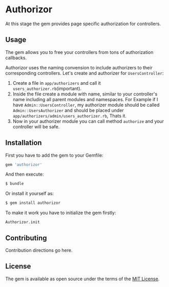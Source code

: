 # Authorizor
At this stage the gem provides page specific authorization for controllers.

## Usage
The gem allows you to free your controllers from tons of authorization callbacks.

Authorizor uses the naming convension to include authorizers to their corresponding controllers.
Let's create and authorizer for `UsersController`:
1. Create a file in `app/authorizers` and call it `users_authorizer.rb`(important).
2. Inside the file create a module with name, similar to your controller's name
   including all parent modules and namespaces. For Example if I have `Admin::UsersController`,
   my authorizer module should be called `Admin::UsersAuthorizer` and should be placed under
   `app/authorizers/admin/users_authorizer.rb`, Thats it.
3. Now in your authorizer module you can call method `authorize` and your controller will be safe.

## Installation
First you have to add the gem to your Gemfile:

```ruby
gem 'authorizor'
```

And then execute:
```bash
$ bundle
```

Or install it yourself as:
```bash
$ gem install authorizor
```

To make it work you have to initialize the gem firstly:
```# app/config/initializers/
Authorizor.init
```

## Contributing
Contribution directions go here.

## License
The gem is available as open source under the terms of the [MIT License](http://opensource.org/licenses/MIT).
